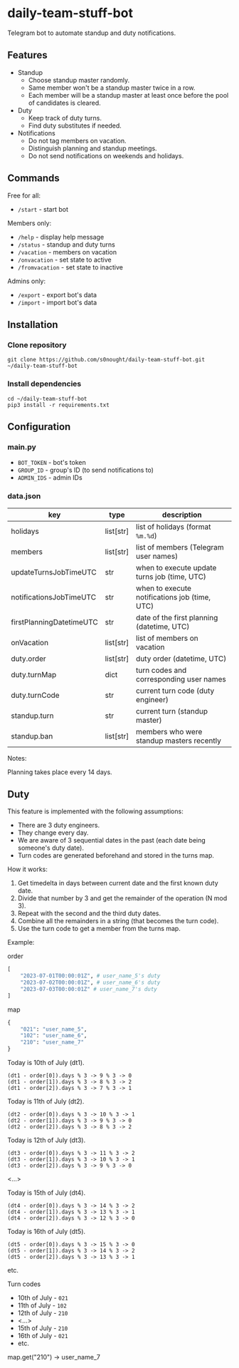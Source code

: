 # daily-team-stuff-bot

Telegram bot to automate standup and duty notifications.

## Features

- Standup
    - Choose standup master randomly.
    - Same member won't be a standup master twice in a row.
    - Each member will be a standup master at least once before the pool of candidates is cleared.
- Duty
    - Keep track of duty turns.
    - Find duty substitutes if needed.
- Notifications
    - Do not tag members on vacation.
    - Distinguish planning and standup meetings.
    - Do not send notifications on weekends and holidays.

## Commands

Free for all:
- `/start` - start bot

Members only:
- `/help` - display help message
- `/status` - standup and duty turns
- `/vacation` - members on vacation
- `/onvacation` - set state to active
- `/fromvacation` - set state to inactive

Admins only:
- `/export` - export bot's data
- `/import` - import bot's data

## Installation

### Clone repository

```shell
git clone https://github.com/s0nought/daily-team-stuff-bot.git ~/daily-team-stuff-bot
```

### Install dependencies

```shell
cd ~/daily-team-stuff-bot
pip3 install -r requirements.txt
```

## Configuration

### main.py

- `BOT_TOKEN` - bot's token
- `GROUP_ID` - group's ID (to send notifications to)
- `ADMIN_IDS` - admin IDs

### data.json

|key|type|description|
|-|-|-|
|holidays|list[str]|list of holidays (format `%m.%d`)|
|members|list[str]|list of members (Telegram user names)|
|updateTurnsJobTimeUTC|str|when to execute update turns job (time, UTC)|
|notificationsJobTimeUTC|str|when to execute notifications job (time, UTC)|
|firstPlanningDatetimeUTC|str|date of the first planning (datetime, UTC)|
|onVacation|list[str]|list of members on vacation|
|duty.order|list[str]|duty order (datetime, UTC)|
|duty.turnMap|dict|turn codes and corresponding user names|
|duty.turnCode|str|current turn code (duty engineer)|
|standup.turn|str|current turn (standup master)|
|standup.ban|list[str]|members who were standup masters recently|

Notes:

Planning takes place every 14 days.

## Duty

This feature is implemented with the following assumptions:
- There are 3 duty engineers.
- They change every day.
- We are aware of 3 sequential dates in the past (each date being someone's duty date).
- Turn codes are generated beforehand and stored in the turns map.

How it works:
1. Get timedelta in days between current date and the first known duty date.
1. Divide that number by 3 and get the remainder of the operation (N mod 3).
1. Repeat with the second and the third duty dates.
1. Combine all the remainders in a string (that becomes the turn code).
1. Use the turn code to get a member from the turns map.

Example:

order
```python
[
    "2023-07-01T00:00:01Z", # user_name_5's duty
    "2023-07-02T00:00:01Z", # user_name_6's duty
    "2023-07-03T00:00:01Z" # user_name_7's duty
]
```

map
```python
{
    "021": "user_name_5",
    "102": "user_name_6",
    "210": "user_name_7"
}
```

Today is 10th of July (dt1).
```
(dt1 - order[0]).days % 3 -> 9 % 3 -> 0
(dt1 - order[1]).days % 3 -> 8 % 3 -> 2
(dt1 - order[2]).days % 3 -> 7 % 3 -> 1
```
Today is 11th of July (dt2).
```
(dt2 - order[0]).days % 3 -> 10 % 3 -> 1
(dt2 - order[1]).days % 3 -> 9 % 3 -> 0
(dt2 - order[2]).days % 3 -> 8 % 3 -> 2
```
Today is 12th of July (dt3).
```
(dt3 - order[0]).days % 3 -> 11 % 3 -> 2
(dt3 - order[1]).days % 3 -> 10 % 3 -> 1
(dt3 - order[2]).days % 3 -> 9 % 3 -> 0
```
<...>

Today is 15th of July (dt4).
```
(dt4 - order[0]).days % 3 -> 14 % 3 -> 2
(dt4 - order[1]).days % 3 -> 13 % 3 -> 1
(dt4 - order[2]).days % 3 -> 12 % 3 -> 0
```

Today is 16th of July (dt5).
```
(dt5 - order[0]).days % 3 -> 15 % 3 -> 0
(dt5 - order[1]).days % 3 -> 14 % 3 -> 2
(dt5 - order[2]).days % 3 -> 13 % 3 -> 1
```

etc.

Turn codes
- 10th of July - `021`
- 11th of July - `102`
- 12th of July - `210`
- <...>
- 15th of July - `210`
- 16th of July - `021`
- etc.

map.get("210") -> user_name_7
